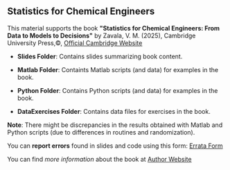 ## Statistics for Chemical Engineers

This material supports the book **"Statistics for Chemical Engineers: From Data to Models to Decisions"** by Zavala, V. M. (2025), Cambridge University Press,©, [Official Cambridge Website](https://www.cambridge.org/highereducation/books/statistics-for-chemical-engineers/A8DB49C10B02BADA637D13FC02CD62A7#overview)

- **Slides Folder**: Contains slides summarizing book content.
  
- **Matlab Folder**: Containts Matlab scripts (and data) for examples in the book.

- **Python Folder**: Contains Python scripts (and data) for examples in the book.

- **DataExercises Folder**: Contains data files for exercises in the book.

**Note**: There might be discrepancies in the results obtained with Matlab and Python scripts (due to differences in routines and randomization).

You can **report errors** found in slides and code using this form: [Errata Form](https://forms.gle/rvZoe4FvtrEtnr1G8)

You can find *more information* about the book at [Author Website](https://zavalab.engr.wisc.edu/publications/statsbook)
